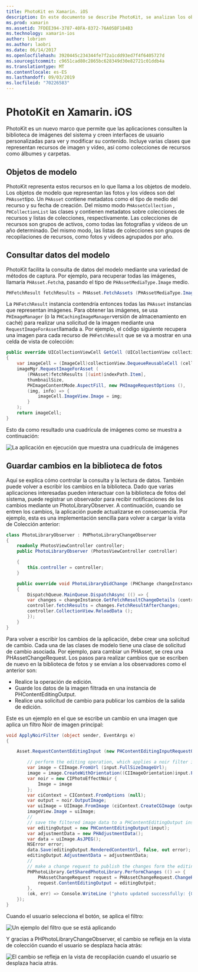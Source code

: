```yaml
---
title: PhotoKit en Xamarin. iOS
description: En este documento se describe PhotoKit, se analizan los objetos de modelo, se consultan los datos del modelo y se guardan los cambios en la biblioteca de fotos.
ms.prod: xamarin
ms.assetid: 7FDEE394-3787-40FA-8372-76A05BF184B3
ms.technology: xamarin-ios
author: lobrien
ms.author: laobri
ms.date: 06/14/2017
ms.openlocfilehash: 3920445c234344fe7f2a1cdd93ed7f4f6405727d
ms.sourcegitcommit: c9651cad80c2865bc628349d30e82721c01ddb4a
ms.translationtype: MT
ms.contentlocale: es-ES
ms.lasthandoff: 09/03/2019
ms.locfileid: "70226583"
---
```

# <a name="photokit-in-xamarinios"></a>PhotoKit en Xamarin. iOS

PhotoKit es un nuevo marco que permite que las aplicaciones consulten la biblioteca de imágenes del sistema y creen interfaces de usuario personalizadas para ver y modificar su contenido. Incluye varias clases que representan recursos de imagen y vídeo, así como colecciones de recursos como álbumes y carpetas.

## <a name="model-objects"></a>Objetos de modelo

PhotoKit representa estos recursos en lo que llama a los objetos de modelo. Los objetos de modelo que representan las fotos y los vídeos son del `PHAsset`tipo. Un `PHAsset` contiene metadatos como el tipo de medio del recurso y su fecha de creación.
Del mismo modo `PHAssetCollection` , `PHCollectionList` las clases y contienen metadatos sobre colecciones de recursos y listas de colecciones, respectivamente. Las colecciones de recursos son grupos de activos, como todas las fotografías y vídeos de un año determinado. Del mismo modo, las listas de colecciones son grupos de recopilaciones de recursos, como fotos y vídeos agrupados por año.

## <a name="querying-model-data"></a>Consultar datos del modelo

PhotoKit facilita la consulta de datos del modelo mediante una variedad de métodos de captura. Por ejemplo, para recuperar todas las imágenes, llamaría `PHAsset.Fetch`a, pasando el tipo de `PHAssetMediaType.Image` medio.

```csharp
PHFetchResult fetchResults = PHAsset.FetchAssets (PHAssetMediaType.Image, null);
```

La `PHFetchResult` instancia contendría entonces todas las `PHAsset` instancias que representan imágenes. Para obtener las imágenes, se usa `PHImageManager` (o la `PHCachingImageManager`versión de almacenamiento en caché) para realizar una solicitud de la imagen mediante una `RequestImageForAsset`llamada a. Por ejemplo, el código siguiente recupera una imagen para cada recurso de `PHFetchResult` que se va a mostrar en una celda de vista de colección:

```csharp
public override UICollectionViewCell GetCell (UICollectionView collectionView, NSIndexPath indexPath)
{
    var imageCell = (ImageCell)collectionView.DequeueReusableCell (cellId, indexPath);
    imageMgr.RequestImageForAsset (
        (PHAsset)fetchResults [(uint)indexPath.Item],
        thumbnailSize,
        PHImageContentMode.AspectFill, new PHImageRequestOptions (),
        (img, info) => {
            imageCell.ImageView.Image = img;
        }
    );
    return imageCell;
}
```

Esto da como resultado una cuadrícula de imágenes como se muestra a continuación:

![](photokit-images/image4.png "La aplicación en ejecución que muestra una cuadrícula de imágenes")

## <a name="saving-changes-to-the-photo-library"></a>Guardar cambios en la biblioteca de fotos

Aquí se explica cómo controlar la consulta y la lectura de datos. También puede volver a escribir los cambios en la biblioteca. Dado que varias aplicaciones interesadas pueden interactuar con la biblioteca de fotos del sistema, puede registrar un observador para recibir notificaciones de los cambios mediante un PhotoLibraryObserver. A continuación, cuando se entren los cambios, la aplicación puede actualizarse en consecuencia. Por ejemplo, esta es una implementación sencilla para volver a cargar la vista de Colección anterior:

```csharp
class PhotoLibraryObserver : PHPhotoLibraryChangeObserver
{
    readonly PhotosViewController controller;
    public PhotoLibraryObserver (PhotosViewController controller)

    {
        this.controller = controller;
    }

    public override void PhotoLibraryDidChange (PHChange changeInstance)
    {
        DispatchQueue.MainQueue.DispatchAsync (() => {
        var changes = changeInstance.GetFetchResultChangeDetails (controller.fetchResults);
        controller.fetchResults = changes.FetchResultAfterChanges;
        controller.CollectionView.ReloadData ();
        });
    }
}
```

Para volver a escribir los cambios de la aplicación, debe crear una solicitud de cambio. Cada una de las clases de modelo tiene una clase de solicitud de cambio asociada. Por ejemplo, para cambiar un PHAsset, se crea una PHAssetChangeRequest. Los pasos para realizar cambios que se escriben de nuevo en la biblioteca de fotos y se envían a los observadores como el anterior son:

- Realice la operación de edición.
- Guarde los datos de la imagen filtrada en una instancia de PHContentEditingOutput.
- Realice una solicitud de cambio para publicar los cambios de la salida de edición.

Este es un ejemplo en el que se escribe un cambio en una imagen que aplica un filtro Noir de imagen principal:

```csharp
void ApplyNoirFilter (object sender, EventArgs e)
{

    Asset.RequestContentEditingInput (new PHContentEditingInputRequestOptions (), (input, options) => {

        // perform the editing operation, which applies a noir filter in this case
        var image = CIImage.FromUrl (input.FullSizeImageUrl);
        image = image.CreateWithOrientation((CIImageOrientation)input.FullSizeImageOrientation);
        var noir = new CIPhotoEffectNoir {
            Image = image
        };
        var ciContext = CIContext.FromOptions (null);
        var output = noir.OutputImage;
        var uiImage = UIImage.FromImage (ciContext.CreateCGImage (output, output.Extent));
        imageView.Image = uiImage;
        //
        // save the filtered image data to a PHContentEditingOutput instance
        var editingOutput = new PHContentEditingOutput(input);
        var adjustmentData = new PHAdjustmentData();
        var data = uiImage.AsJPEG();
        NSError error;
        data.Save(editingOutput.RenderedContentUrl, false, out error);
        editingOutput.AdjustmentData = adjustmentData;
        //
        // make a change request to publish the changes form the editing output
        PHPhotoLibrary.GetSharedPhotoLibrary.PerformChanges (() => {
            PHAssetChangeRequest request = PHAssetChangeRequest.ChangeRequest(Asset);
            request.ContentEditingOutput = editingOutput;
        },
        (ok, err) => Console.WriteLine ("photo updated successfully: {0}", ok));
    });
}
```

Cuando el usuario selecciona el botón, se aplica el filtro:

![](photokit-images/image5.png "Un ejemplo del filtro que se está aplicando")

Y gracias a PHPhotoLibraryChangeObserver, el cambio se refleja en la vista de colección cuando el usuario se desplaza hacia atrás:

![](photokit-images/image6.png "El cambio se refleja en la vista de recopilación cuando el usuario se desplaza hacia atrás.")

